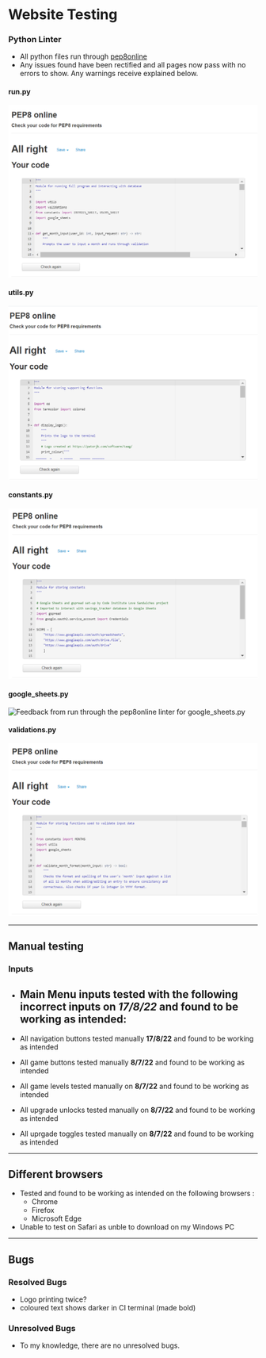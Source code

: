 # Website Testing

###  Python Linter
- All python files run through [pep8online](http://pep8online.com/)
- Any issues found have been rectified and all pages now pass with no errors to show. Any warnings receive explained below.

#### run.py
![Feedback from run through the pep8online linter for run.py](/assets/images/run-result.png)

#### utils.py
![Feedback from run through the pep8online linter for utils.py](/assets/images/utils-result.png)

#### constants.py
![Feedback from run through the pep8online linter for constants.py](/assets/images/constants-result.png)

#### google_sheets.py
![Feedback from run through the pep8online linter for google_sheets.py](/assets/images/gsheets-result.png)

#### validations.py
![Feedback from run through the pep8online linter for validations.py](/assets/images/validations-result.png)

---
## Manual testing

### Inputs
- Main Menu inputs tested with the following **incorrect** inputs on *17/8/22* and found to be working as intended:
    - 




- All navigation buttons tested manually **17/8/22** and found to be working as intended
- All game buttons tested manually **8/7/22** and found to be working as intended
- All game levels tested manually on **8/7/22** and found to be working as intended
- All upgrade unlocks tested manually on **8/7/22** and found to be working as intended
- All uprgade toggles tested manually on **8/7/22** and found to be working as intended

---
## Different browsers
- Tested and found to be working as intended on the following browsers :
    - Chrome
    - Firefox
    - Microsoft Edge
- Unable to test on Safari as unble to download on my Windows PC

---
## Bugs
### Resolved Bugs
- Logo printing twice?
- coloured text shows darker in CI terminal (made bold)

### Unresolved Bugs
- To my knowledge, there are no unresolved bugs.
